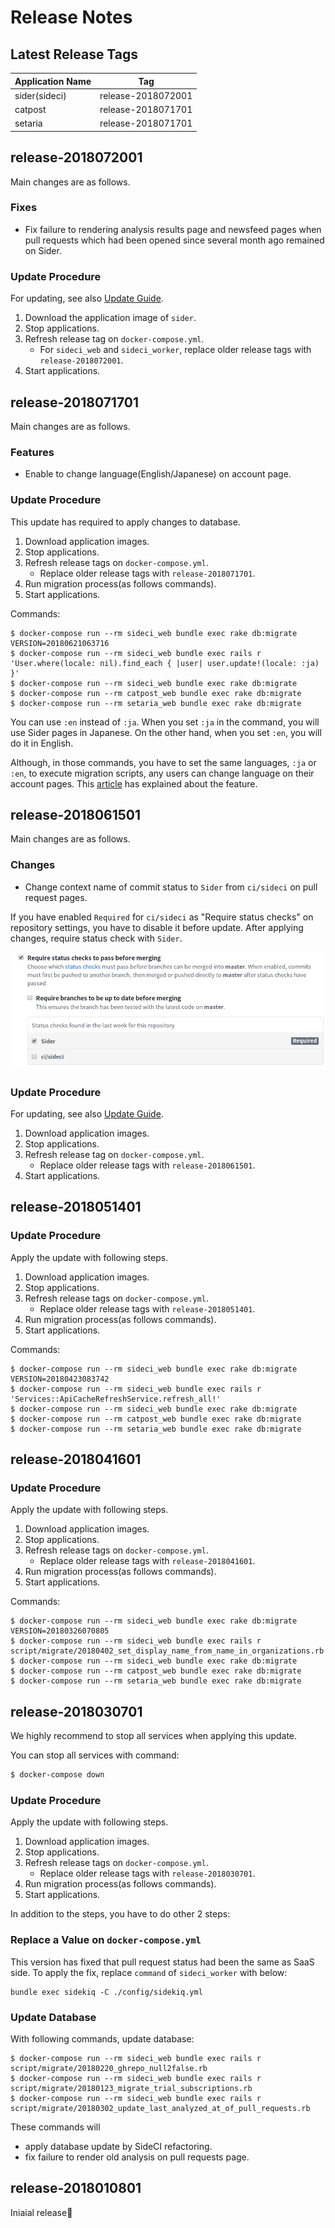 # Release Notes

## Latest Release Tags

| Application Name | Tag |
| ---------------- | --- |
| sider(sideci) | release-2018072001 |
| catpost | release-2018071701 |
| setaria | release-2018071701|

## release-2018072001
Main changes are as follows.

### Fixes
* Fix failure to rendering analysis results page and newsfeed pages when pull requests which had been opened since several month ago remained on Sider.

### Update Procedure
For updating, see also [Update Guide](../../on-premises/quick-start/update.md).

1. Download the application image of `sider`.
2. Stop applications.
3. Refresh release tag on `docker-compose.yml`.
    * For `sideci_web` and `sideci_worker`, replace older release tags with `release-2018072001`.
4. Start applications.

## release-2018071701
Main changes are as follows.

### Features
* Enable to change language(English/Japanese) on account page.

### Update Procedure
This update has required to apply changes to database.

1. Download application images.
2. Stop applications.
3. Refresh release tags on `docker-compose.yml`.
    * Replace older release tags with `release-2018071701`.
4. Run migration process(as follows commands).
5. Start applications.

Commands:

```
$ docker-compose run --rm sideci_web bundle exec rake db:migrate VERSION=20180621063716
$ docker-compose run --rm sideci_web bundle exec rails r 'User.where(locale: nil).find_each { |user| user.update!(locale: :ja) }'
$ docker-compose run --rm sideci_web bundle exec rake db:migrate
$ docker-compose run --rm catpost_web bundle exec rake db:migrate
$ docker-compose run --rm setaria_web bundle exec rake db:migrate
```

You can use `:en` instead of `:ja`. When you set `:ja` in the command, you will use Sider pages in Japanese. On the other hand, when you set `:en`, you will do it in English.

Although, in those commands, you have to set the same languages, `:ja` or `:en`, to execute migration scripts, any users can change language on their account pages. This [article](https://blog.sideci.com/setting-language-preferences-in-your-account-bb3ee6b42a07) has explained about the feature.

## release-2018061501
Main changes are as follows.

### Changes
* Change context name of commit status to `Sider` from `ci/sideci` on pull request pages.

If you have enabled `Required` for `ci/sideci` as "Require status checks" on repository settings, you have to disable it before update. After applying changes, require status check with `Sider`.

![Commit Status Context](../../.gitbook/assets/commit-status-context.png)

### Update Procedure
For updating, see also [Update Guide](../../on-premises/quick-start/update.md).

1. Download application images.
2. Stop applications.
3. Refresh release tag on `docker-compose.yml`.
    * Replace older release tags with `release-2018061501`.
4. Start applications.

## release-2018051401
### Update Procedure
Apply the update with following steps.

1. Download application images.
2. Stop applications.
3. Refresh release tags on `docker-compose.yml`.
    * Replace older release tags with `release-2018051401`.
4. Run migration process(as follows commands).
5. Start applications.

Commands:

```
$ docker-compose run --rm sideci_web bundle exec rake db:migrate VERSION=20180423083742
$ docker-compose run --rm sideci_web bundle exec rails r 'Services::ApiCacheRefreshService.refresh_all!'
$ docker-compose run --rm sideci_web bundle exec rake db:migrate
$ docker-compose run --rm catpost_web bundle exec rake db:migrate
$ docker-compose run --rm setaria_web bundle exec rake db:migrate
```

## release-2018041601
### Update Procedure
Apply the update with following steps.

1. Download application images.
2. Stop applications.
3. Refresh release tags on `docker-compose.yml`.
    * Replace older release tags with `release-2018041601`.
4. Run migration process(as follows commands).
5. Start applications.

Commands:

```
$ docker-compose run --rm sideci_web bundle exec rake db:migrate VERSION=20180326070805
$ docker-compose run --rm sideci_web bundle exec rails r script/migrate/20180402_set_display_name_from_name_in_organizations.rb
$ docker-compose run --rm sideci_web bundle exec rake db:migrate
$ docker-compose run --rm catpost_web bundle exec rake db:migrate
$ docker-compose run --rm setaria_web bundle exec rake db:migrate
```

## release-2018030701
We highly recommend to stop all services when applying this update.

You can stop all services with command:

```sh
$ docker-compose down
```

### Update Procedure
Apply the update with following steps.

1. Download application images.
2. Stop applications.
3. Refresh release tags on `docker-compose.yml`.
    * Replace older release tags with `release-2018030701`.
4. Run migration process(as follows commands).
5. Start applications.

In addition to the steps, you have to do other 2 steps:

### Replace a Value on `docker-compose.yml`
This version has fixed that pull request status had been the same as SaaS side. To apply the fix, replace `command` of `sideci_worker` with below:

```
bundle exec sidekiq -C ./config/sidekiq.yml
```

### Update Database
With following commands, update database:

```
$ docker-compose run --rm sideci_web bundle exec rails r script/migrate/20180220_ghrepo_null2false.rb
$ docker-compose run --rm sideci_web bundle exec rails r script/migrate/20180123_migrate_trial_subscriptions.rb
$ docker-compose run --rm sideci_web bundle exec rails r script/migrate/20180302_update_last_analyzed_at_of_pull_requests.rb
```

These commands will

* apply database update by SideCI refactoring.
* fix failure to render old analysis on pull requests page.

## release-2018010801

Iniaial release🎉
